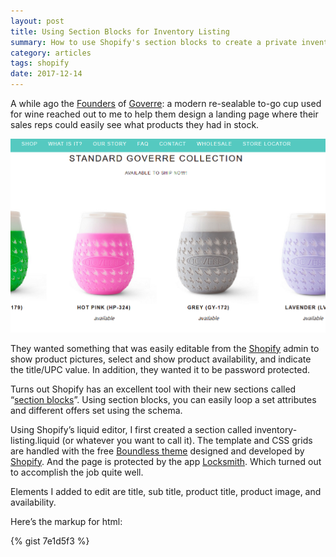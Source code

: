 ```yaml
---
layout: post
title: Using Section Blocks for Inventory Listing 
summary: How to use Shopify's section blocks to create a private inventory listing page for sales reps
category: articles
tags: shopify
date: 2017-12-14
---
```


A while ago the [Founders](https://goverre.com/pages/our-story) of [Goverre](https://goverre.com/pages/about): a modern re-sealable to-go cup used for wine reached out to me to help them design a landing page where their sales reps could easily see what products they had in stock. 

![Goverre Inventory Section Listing Block](/images/Goverre--Custom-Invetory-Listing-Page-Screenshot-Using-Shopify-Section-Blocks.png)

They wanted something that was easily editable from the [Shopify](https://www.shopify.com/?ref=chris-weachock-design) admin to show product pictures, select and show product availability, and indicate the title/UPC value. In addition, they wanted it to be password protected. 

Turns out Shopify has an excellent tool with their new sections called “[section blocks](https://www.shopify.com/partners/blog/shopify-section-block)”. Using section blocks, you can easily loop a set attributes and different offers set using the schema. 

Using Shopify’s liquid editor, I first created a section called inventory-listing.liquid (or whatever you want to call it). The template and CSS grids are handled
with the free [Boundless theme](https://themes.shopify.com/themes/boundless/styles/vibrant) designed and developed by [Shopify](https://www.shopify.com/?ref=chris-weachock-design). And the page is protected by the app [Locksmith](https://apps.shopify.com/locksmith). Which turned out to accomplish the job quite well. 

Elements I added to edit are title, sub title, product title, product image, and availability. 

Here’s the markup for html: 

{% gist 7e1d5f3 %}



